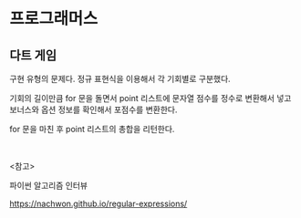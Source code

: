 # 프로그래머스

## 다트 게임

구현 유형의 문제다. 정규 표현식을 이용해서 각 기회별로 구분했다.

기회의 길이만큼 for 문을 돌면서 point 리스트에 문자열 점수를 정수로 변환해서 넣고 보너스와 옵션 정보를 확인해서 포점수를 변환한다.

for 문을 마친 후 point 리스트의 총합을 리턴한다.

<br>

<참고>

파이썬 알고리즘 인터뷰

https://nachwon.github.io/regular-expressions/

